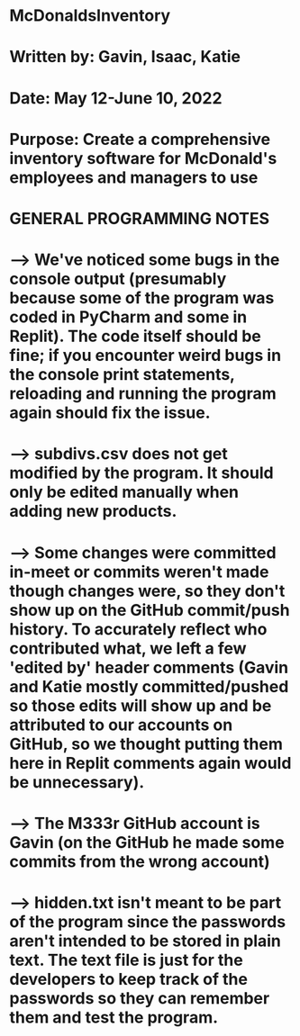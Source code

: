 # McDonaldsInventory

# Written by: Gavin, Isaac, Katie

# Date: May 12-June 10, 2022

# Purpose: Create a comprehensive inventory software for McDonald's employees and managers to use

# GENERAL PROGRAMMING NOTES

# --> We've noticed some bugs in the console output (presumably because some of the program was coded in PyCharm and some in Replit). The code itself should be fine; if you encounter weird bugs in the console print statements, reloading and running the program again should fix the issue.

# --> subdivs.csv does not get modified by the program. It should only be edited manually when adding new products.

# --> Some changes were committed in-meet or commits weren't made though changes were, so they don't show up on the GitHub commit/push history. To accurately reflect who contributed what, we left a few 'edited by' header comments (Gavin and Katie mostly committed/pushed so those edits will show up and be attributed to our accounts on GitHub, so we thought putting them here in Replit comments again would be unnecessary).

# --> The M333r GitHub account is Gavin (on the GitHub he made some commits from the wrong account)

# --> hidden.txt isn't meant to be part of the program since the passwords aren't intended to be stored in plain text. The text file is just for the developers to keep track of the passwords so they can remember them and test the program.